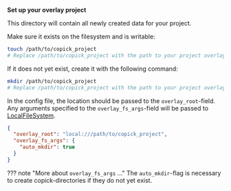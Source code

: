 **Set up your overlay project**

This directory will contain all newly created data for your project.

Make sure it exists on the filesystem and is writable:
```bash
touch /path/to/copick_project
# Replace /path/to/copick_project with the path to your project overlay
```

If it does not yet exist, create it with the following command:
```bash
mkdir /path/to/copick_project
# Replace /path/to/copick_project with the path to your project overlay
```

In the config file, the location should be passed to the `overlay_root`-field. Any arguments specified to the
`overlay_fs_args`-field will be passed to [LocalFileSystem](https://filesystem-spec.readthedocs.io/en/latest/api.html#fsspec.implementations.local.LocalFileSystem).

```json
{
  "overlay_root": "local:///path/to/copick_project",
  "overlay_fs_args": {
    "auto_mkdir": true
  }
}
```

??? note "More about `overlay_fs_args` ..."
    The `auto_mkdir`-flag is necessary to create copick-directories if they do not yet exist.
